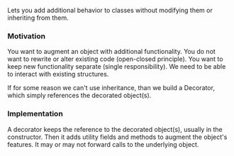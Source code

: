 Lets you add additional behavior to classes without modifying them or inheriting from them.

### Motivation

You want to augment an object with additional functionality.
You do not want to rewrite or alter existing code (open-closed principle).
You want to keep new functionality separate (single responsibility).
We need to be able to interact with existing structures.

If for some reason we can't use inheritance, than we build a Decorator, which simply references the decorated object(s).

### Implementation

A decorator keeps the reference to the decorated object(s), usually in the constructor.
Then it adds utility fields and methods to augment the object's features.
It may or may not forward calls to the underlying object.